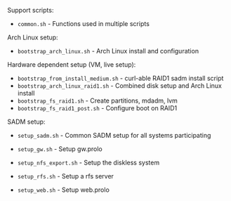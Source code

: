 Support scripts:

* `common.sh` - Functions used in multiple scripts

Arch Linux setup:

* `bootstrap_arch_linux.sh` - Arch Linux install and configuration

Hardware dependent setup (VM, live setup):

* `bootstrap_from_install_medium.sh` - curl-able RAID1 sadm install script
* `bootstrap_arch_linux_raid1.sh` - Combined disk setup and Arch Linux install
* `bootstrap_fs_raid1.sh` - Create partitions, mdadm, lvm
* `bootstrap_fs_raid1_post.sh` - Configure boot on RAID1

SADM setup:

* `setup_sadm.sh` - Common SADM setup for all systems participating

* `setup_gw.sh` - Setup gw.prolo
* `setup_nfs_export.sh` - Setup the diskless system
* `setup_rfs.sh` - Setup a rfs server
* `setup_web.sh` - Setup web.prolo

